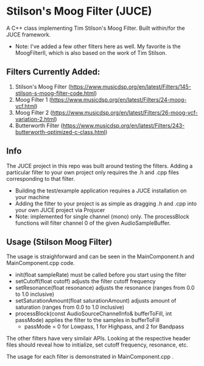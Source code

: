 # Stilson's Moog Filter (JUCE) 
A C++ class implementing Tim Stilson's Moog Filter. Built within/for the JUCE framework.
- Note: I've added a few other filters here as well. My favorite is the MoogFilterII, which is also based on the work of Tim Stilson.

## Filters Currently Added:
1. Stilson's Moog Filter (https://www.musicdsp.org/en/latest/Filters/145-stilson-s-moog-filter-code.html)
2. Moog Filter 1 (https://www.musicdsp.org/en/latest/Filters/24-moog-vcf.html)
3. Moog Filter 2 (https://www.musicdsp.org/en/latest/Filters/26-moog-vcf-variation-2.html)
4. Butterworth Filter (https://www.musicdsp.org/en/latest/Filters/243-butterworth-optimized-c-class.html)

## Info
The JUCE project in this repo was built around testing the filters. Adding a particular filter to your own project only requires the .h and .cpp files corresponding to that filter.
  
- Building the test/example application requires a JUCE installation on your machine
- Adding the filter to your project is as simple as dragging <Filter Name>.h and <Filter Name>.cpp into your own JUCE project via Projucer
- Note: implemented for single channel (mono) only. The processBlock functions will filter channel 0 of the given AudioSampleBuffer.

## Usage (Stilson Moog Filter)
The usage is straighforward and can be seen in the MainComponent.h and MainComponent.cpp code.
- init(float sampleRate) must be called before you start using the filter
- setCutoff(float cutoff) adjusts the filter cutoff frequency
- setResonance(float resonance) adjusts the resonance (ranges from 0.0 to 1.0 inclusive)
- setSaturationAmount(float saturationAmount) adjusts amount of saturation (ranges from 0.0 to 1.0 inclusive)
- processBlock(const AudioSourceChannelInfo& bufferToFill, int passMode) applies the filter to the samples in bufferToFill
   - passMode = 0 for Lowpass, 1 for Highpass, and 2 for Bandpass

The other filters have very similair APIs. Looking at the respective header files should reveal how to initialize, set cutoff frequency, resonance, etc.

The usage for each filter is demonstrated in MainComponent.cpp .
